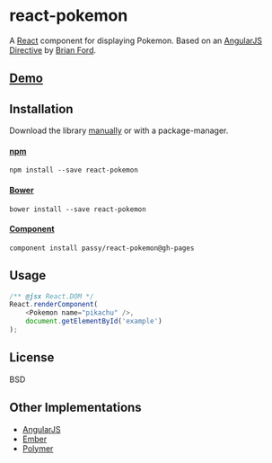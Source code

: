 # react-pokemon

A [React](facebook.github.io/react/) component for displaying Pokemon.
Based on an [AngularJS Directive](http://plnkr.co/edit/xfRpUhIjGTC7g4Pi75kj?p=preview)
by [Brian Ford](https://github.com/btford).

## [Demo](http://passy.github.io/react-pokemon/)

## Installation

Download the library [manually](https://github.com/passy/react-pokemon/releases) or with a
package-manager.

#### [npm](https://npmjs.org/package/react-pokemon)

```
npm install --save react-pokemon
```

#### [Bower](http://bower.io)

```
bower install --save react-pokemon
```

#### [Component](https://github.com/component/component)

```
component install passy/react-pokemon@gh-pages
```

## Usage

```javascript
/** @jsx React.DOM */
React.renderComponent(
    <Pokemon name="pikachu" />,
    document.getElementById('example')
);
```

## License

BSD

## Other Implementations

- [AngularJS](https://github.com/gdi2290/angular-pokemon)
- [Ember](http://emberjs.jsbin.com/AYegOHI/1/edit)
- [Polymer](https://github.com/passy/x-pokemon)

